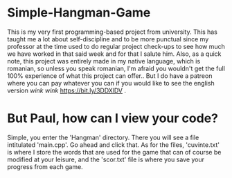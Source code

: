 # Simple-Hangman-Game

This is my very first programming-based project from university. This has taught me a lot about self-discipline and to be more punctual since my professor at the time used to do regular project check-ups to see how much we have worked in that said week and for that I salute him. Also, as a quick note, this project was entirely made in my native language, which is romanian, so unless you speak romanian, I'm afraid you wouldn't get the full 100% experience of what this project can offer.. But I do have a patreon where you can pay whatever you can if you would like to see the english version *wink* *wink* https://bit.ly/3DDXlDV .

# But Paul, how can I view your code?

Simple, you enter the 'Hangman' directory. There you will see a file intitulated 'main.cpp'. Go ahead and click that. As for the files, 'cuvinte.txt' is where I store the words that are used for the game that can of course be modified at your leisure, and the 'scor.txt' file is where you save your progress from each game.
